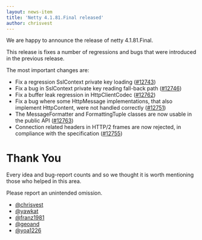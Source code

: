 ```yaml
---
layout: news-item
title: 'Netty 4.1.81.Final released'
author: chrisvest
---
```


We are happy to announce the release of netty 4.1.81.Final.

This release is fixes a number of regressions and bugs that were introduced in the previous release.

The most important changes are:

* Fix a regression SslContext private key loading ([#12743](https://github.com/netty/netty/pull/12743))
* Fix a bug in SslContext private key reading fall-back path ([#12746](https://github.com/netty/netty/pull/12746))
* Fix a buffer leak regression in HttpClientCodec ([#12762](https://github.com/netty/netty/pull/12762))
* Fix a bug where some HttpMessage implementations, that also implement HttpContent, were not handled correctly ([#12751](https://github.com/netty/netty/pull/12751))
* The MessageFormatter and FormattingTuple classes are now usable in the public API ([#12763](https://github.com/netty/netty/pull/12763))
* Connection related headers in HTTP/2 frames are now rejected, in compliance with the specification ([#12755](https://github.com/netty/netty/pull/12755))

# Thank You

Every idea and bug-report counts and so we thought it is worth mentioning those who helped in this area.

Please report an unintended omission.

* [@chrisvest](https://github.com/chrisvest)
* [@yawkat](https://github.com/yawkat)
* [@franz1981](https://github.com/franz1981)
* [@geoand](https://github.com/geoand)
* [@yoa1226](https://github.com/yoa1226)
